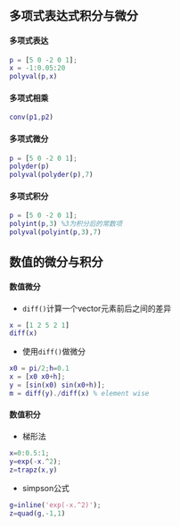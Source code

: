 ## 多项式表达式积分与微分
#### 多项式表达
```matlab
p = [5 0 -2 0 1];
x = -1:0.05:20
polyval(p,x)
```
#### 多项式相乘
```matlab
conv(p1,p2)
```


#### 多项式微分
```matlab
p = [5 0 -2 0 1];
polyder(p)
polyval(polyder(p),7)
```

#### 多项式积分
```matlab
p = [5 0 -2 0 1];
polyint(p,3) %3为积分后的常数项
polyval(polyint(p,3),7)
```

## 数值的微分与积分
#### 数值微分
* `diff()`计算一个vector元素前后之间的差异
```matlab
x = [1 2 5 2 1]
diff(x)
```
* 使用`diff()`做微分
```matlab
x0 = pi/2;h=0.1
x = [x0 x0+h];
y = [sin(x0) sin(x0+h)];
m = diff(y)./diff(x) % element wise
```

#### 数值积分
* 梯形法
```matlab
x=0:0.5:1;
y=exp(-x.^2);
z=trapz(x,y)

```

* simpson公式
```matlab
g=inline('exp(-x.^2)');
z=quad(g,-1,1)
```
